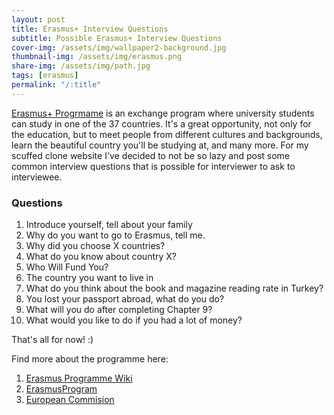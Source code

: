 ```yaml
---
layout: post
title: Erasmus+ Interview Questions
subtitle: Possible Erasmus+ Interview Questions
cover-img: /assets/img/wallpaper2-background.jpg
thumbnail-img: /assets/img/erasmus.png
share-img: /assets/img/path.jpg
tags: [erasmus]
permalink: "/:title"
---
```

[Erasmus+ Progrmame](https://ec.europa.eu/programmes/erasmus-plus/about_en) is an exchange program where university students can study in one of the 37 countries. It's a great opportunity, not only for the education, but to meet people from different cultures and backgrounds, learn the beautiful country you'll be studying at, and many more. For my scuffed clone website I've decided to not be so lazy and post some common interview questions that is possible for interviewer to ask to interviewee.

### Questions

1. Introduce yourself, tell about your family
2. Why do you want to go to Erasmus, tell me.
3. Why did you choose X countries?
4. What do you know about country X?
5. Who Will Fund You?
6. The country you want to live in
7. What do you think about the book and magazine reading rate in Turkey?
8. You lost your passport abroad, what do you do?
9. What will you do after completing Chapter 9?
10. What would you like to do if you had a lot of money?

That's all for now! :)

Find more about the programme here:
  1. <a href="https://en.wikipedia.org/wiki/Erasmus_Programme/" target="_blank">Erasmus Programme Wiki</a>
  2. <a href="https://www.erasmusprogramme.com/post/what-is-the-erasmus-programme/" target="_blank">ErasmusProgram</a>
  3. <a href="https://ec.europa.eu/programmes/erasmus-plus/about_en/" target="_blank">European Commision</a>
